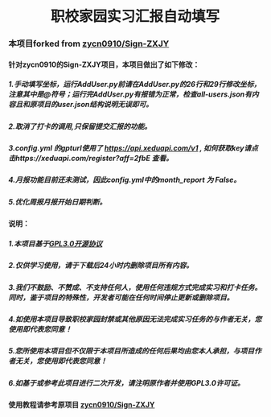 <h1 align="center">职校家园实习汇报自动填写</h1>

### 本项目forked from [zycn0910/Sign-ZXJY](https://github.com/zycn0910/Sign-ZXJY)

#### 针对zycn0910的Sign-ZXJY项目，本项目做出了如下修改：
##### 1.手动填写坐标，运行AddUser.py前请在AddUser.py的26行和29行修改坐标，注意其中是@符号；运行完AddUser.py有报错为正常，检查all-users.json有内容且和原项目的user.json结构说明无误即可。
##### 2.取消了打卡的调用,只保留提交汇报的功能。
##### 3.config.yml 的gpturl使用了 https://api.xeduapi.com/v1 , 如何获取key请点击https://xeduapi.com/register?aff=2fbE 查看。
##### 4.月报功能目前还未测试，因此config.yml中的month_report 为 False。
##### 5.优化周报月报开始日期判断。


#### 说明：

##### 1.本项目基于[GPL3.0开源协议](https://www.gnu.org/licenses/gpl-3.0.zh-cn.html )
##### 2.仅供学习使用，请于下载后24小时内删除项目所有内容。
##### 3.我们不鼓励、不赞成、不支持任何人，使用任何违规方式完成实习和打卡任务。同时，鉴于项目的特殊性，开发者可能在任何时间停止更新或删除项目。
##### 4.如使用本项目导致职校家园封禁或其他原因无法完成实习任务的与作者无关，您使用即代表您同意！
##### 5.您所使用本项目但不仅限于本项目所造成的任何后果均由您本人承担，与项目作者无关，您使用即代表您同意！
##### 6.如基于或参考此项目进行二次开发，请注明原作者并使用GPL3.0许可证。


#### 使用教程请参考原项目  [zycn0910/Sign-ZXJY](https://github.com/zycn0910/Sign-ZXJY)
